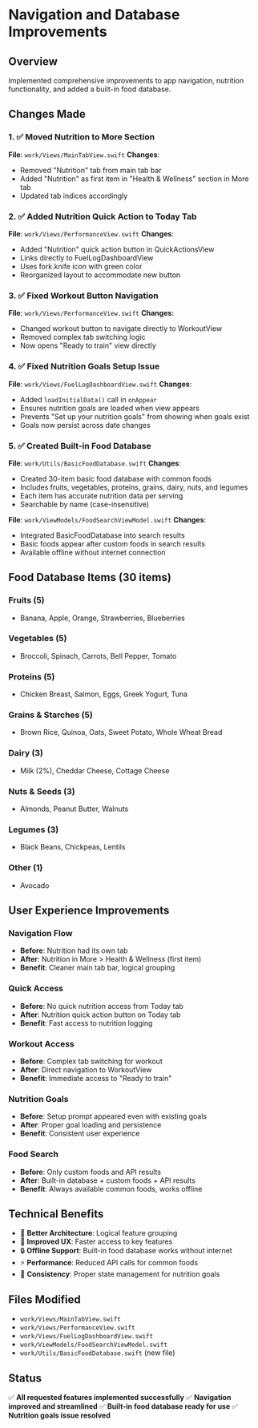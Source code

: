 # Navigation and Database Improvements

## Overview
Implemented comprehensive improvements to app navigation, nutrition functionality, and added a built-in food database.

## Changes Made

### 1. ✅ Moved Nutrition to More Section
**File**: `work/Views/MainTabView.swift`
**Changes**:
- Removed "Nutrition" tab from main tab bar
- Added "Nutrition" as first item in "Health & Wellness" section in More tab
- Updated tab indices accordingly

### 2. ✅ Added Nutrition Quick Action to Today Tab
**File**: `work/Views/PerformanceView.swift`
**Changes**:
- Added "Nutrition" quick action button in QuickActionsView
- Links directly to FuelLogDashboardView
- Uses fork.knife icon with green color
- Reorganized layout to accommodate new button

### 3. ✅ Fixed Workout Button Navigation
**File**: `work/Views/PerformanceView.swift`
**Changes**:
- Changed workout button to navigate directly to WorkoutView
- Removed complex tab switching logic
- Now opens "Ready to train" view directly

### 4. ✅ Fixed Nutrition Goals Setup Issue
**File**: `work/Views/FuelLogDashboardView.swift`
**Changes**:
- Added `loadInitialData()` call in `onAppear`
- Ensures nutrition goals are loaded when view appears
- Prevents "Set up your nutrition goals" from showing when goals exist
- Goals now persist across date changes

### 5. ✅ Created Built-in Food Database
**File**: `work/Utils/BasicFoodDatabase.swift`
**Changes**:
- Created 30-item basic food database with common foods
- Includes fruits, vegetables, proteins, grains, dairy, nuts, and legumes
- Each item has accurate nutrition data per serving
- Searchable by name (case-insensitive)

**File**: `work/ViewModels/FoodSearchViewModel.swift`
**Changes**:
- Integrated BasicFoodDatabase into search results
- Basic foods appear after custom foods in search results
- Available offline without internet connection

## Food Database Items (30 items)

### Fruits (5)
- Banana, Apple, Orange, Strawberries, Blueberries

### Vegetables (5)
- Broccoli, Spinach, Carrots, Bell Pepper, Tomato

### Proteins (5)
- Chicken Breast, Salmon, Eggs, Greek Yogurt, Tuna

### Grains & Starches (5)
- Brown Rice, Quinoa, Oats, Sweet Potato, Whole Wheat Bread

### Dairy (3)
- Milk (2%), Cheddar Cheese, Cottage Cheese

### Nuts & Seeds (3)
- Almonds, Peanut Butter, Walnuts

### Legumes (3)
- Black Beans, Chickpeas, Lentils

### Other (1)
- Avocado

## User Experience Improvements

### Navigation Flow
- **Before**: Nutrition had its own tab
- **After**: Nutrition in More > Health & Wellness (first item)
- **Benefit**: Cleaner main tab bar, logical grouping

### Quick Access
- **Before**: No quick nutrition access from Today tab
- **After**: Nutrition quick action button on Today tab
- **Benefit**: Fast access to nutrition logging

### Workout Access
- **Before**: Complex tab switching for workout
- **After**: Direct navigation to WorkoutView
- **Benefit**: Immediate access to "Ready to train"

### Nutrition Goals
- **Before**: Setup prompt appeared even with existing goals
- **After**: Proper goal loading and persistence
- **Benefit**: Consistent user experience

### Food Search
- **Before**: Only custom foods and API results
- **After**: Built-in database + custom foods + API results
- **Benefit**: Always available common foods, works offline

## Technical Benefits
- 🔧 **Better Architecture**: Logical feature grouping
- 📱 **Improved UX**: Faster access to key features
- 🔒 **Offline Support**: Built-in food database works without internet
- ⚡ **Performance**: Reduced API calls for common foods
- 🎯 **Consistency**: Proper state management for nutrition goals

## Files Modified
- `work/Views/MainTabView.swift`
- `work/Views/PerformanceView.swift`
- `work/Views/FuelLogDashboardView.swift`
- `work/ViewModels/FoodSearchViewModel.swift`
- `work/Utils/BasicFoodDatabase.swift` (new file)

## Status
✅ **All requested features implemented successfully**
✅ **Navigation improved and streamlined**
✅ **Built-in food database ready for use**
✅ **Nutrition goals issue resolved**